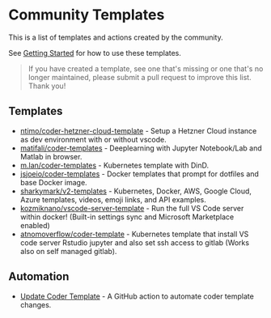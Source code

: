 # Community Templates

This is a list of templates and actions created by the community.

See [Getting Started](./README.md#getting-started) for how to use these templates.

> If you have created a template, see one that's missing or one that's no longer
> maintained, please submit a pull request to improve this list. Thank you!

## Templates

- [ntimo/coder-hetzner-cloud-template](https://github.com/ntimo/coder-hetzner-cloud-template) - Setup a Hetzner Cloud instance as dev environment with or without vscode.
- [matifali/coder-templates](https://github.com/matifali/coder-templates) - Deeplearning with Jupyter Notebook/Lab and Matlab in browser.
- [m.lan/coder-templates](https://gitlab.com/m.lan/coder-templates) - Kubernetes template with DinD.
- [jsjoeio/coder-templates](https://github.com/jsjoeio/coder-templates) - Docker templates that prompt for dotfiles and base Docker image.
- [sharkymark/v2-templates](https://github.com/sharkymark/v2-templates) - Kubernetes, Docker, AWS, Google Cloud, Azure templates, videos, emoji links, and API examples.
- [kozmiknano/vscode-server-template](https://github.com/KozmikNano/vscode-server-template) - Run the full VS Code server within docker! (Built-in settings sync and Microsoft Marketplace enabled)
- [atnomoverflow/coder-template](https://github.com/atnomoverflow/coder-template) - Kubernetes template that install VS code server Rstudio jupyter and also set ssh access to gitlab (Works also on self managed gitlab).

## Automation

- [Update Coder Template](https://github.com/marketplace/actions/update-coder-template) - A GitHub action to automate coder template changes.
